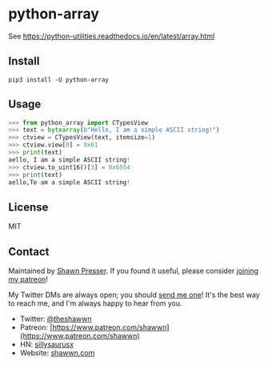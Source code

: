 # python-array

See https://python-utilities.readthedocs.io/en/latest/array.html

## Install

```
pip3 install -U python-array
```

## Usage

```py
>>> from python_array import CTypesView
>>> text = bytearray(b"Hello, I am a simple ASCII string!")
>>> ctview = CTypesView(text, itemsize=1)
>>> ctview.view[0] = 0x61
>>> print(text)
aello, I am a simple ASCII string!
>>> ctview.to_uint16()[3] = 0x6554
>>> print(text)
aello,Te am a simple ASCII string!
```

## License

MIT

## Contact

Maintained by [Shawn Presser](https://www.shawwn.com). If you found it useful, please consider [joining my patreon](https://www.patreon.com/shawwn)!

My Twitter DMs are always open; you should [send me one](https://twitter.com/theshawwn)! It's the best way to reach me, and I'm always happy to hear from you.

- Twitter: [@theshawwn](https://twitter.com/theshawwn)
- Patreon: [https://www.patreon.com/shawwn](https://www.patreon.com/shawwn)
- HN: [sillysaurusx](https://news.ycombinator.com/threads?id=sillysaurusx)
- Website: [shawwn.com](https://www.shawwn.com)

